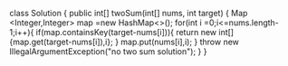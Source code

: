 class Solution {
    public int[] twoSum(int[] nums, int target) {
       Map <Integer,Integer> map =new HashMap<>();
       for(int i =0;i<=nums.length-1;i++){
           if(map.containsKey(target-nums[i])){
               return new int[] {map.get(target-nums[i]),i};
           }
           map.put(nums[i],i);
       }
       throw new IllegalArgumentException("no two sum solution");
    }
}